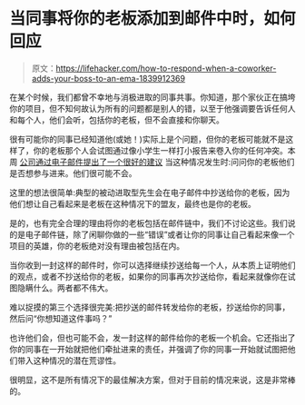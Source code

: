 # 当同事将你的老板添加到邮件中时，如何回应

> 原文：<https://lifehacker.com/how-to-respond-when-a-coworker-adds-your-boss-to-an-ema-1839912369>

在某个时候，我们都曾不幸地与消极进取的同事共事。你知道，那个家伙正在搞垮你的项目，但不知何故认为所有的问题都是别人的错，以至于他强调要告诉任何人和每个人，他们会听，包括你的老板，但不会直接和你聊天。



很有可能你的同事已经知道他(或她！)实际上是个问题，但你的老板可能就不是这样了，你的老板那个人会试图通过像小学生一样打小报告来卷入你的任何冲突。本周 [公司通过电子邮件提出了一个很好的建议](https://www.inc.com/geoffrey-james/how-to-totally-own-a-passive-aggressive-coworker.html?icid=landermore) 当这种情况发生时:问问你的老板他们是否想参与进来。他们很可能不会。

这里的想法很简单:典型的被动进取型先生会在电子邮件中抄送给你的老板，因为他们想让自己看起来是老板在这种情况下的盟友，最终也是你的老板。

是的，也有完全合理的理由将你的老板包括在邮件链中，我们不讨论这些。我们说的是电子邮件链，除了闲聊你做的一些“错误”或者让你的同事让自己看起来像一个项目的英雄，你的老板绝对没有理由被包括在内。

当你收到一封这样的邮件时，你可以选择继续抄送给每一个人，从本质上证明他们的观点，或者不抄送给你的老板，如果你的同事再次抄送给你，看起来就像你在试图隐瞒什么。两者都不伟大。

难以捉摸的第三个选择很完美:把抄送的邮件转发给你的老板，抄送给你的同事，然后问“你想知道这件事吗？”

也许他们会，但也可能不会，发一封这样的邮件给你的老板一个机会。它还指出了你的同事在一开始就把他们牵扯进来的责任，并强调了你的同事一开始就试图把他们带入这种情况的潜在荒谬性。

很明显，这不是所有情况下的最佳解决方案，但对于目前的情况来说，这是非常棒的。